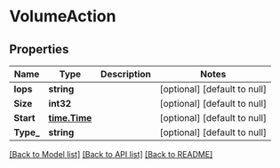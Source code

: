 # VolumeAction

## Properties
Name | Type | Description | Notes
------------ | ------------- | ------------- | -------------
**Iops** | **string** |  | [optional] [default to null]
**Size** | **int32** |  | [optional] [default to null]
**Start** | [**time.Time**](time.Time.md) |  | [optional] [default to null]
**Type_** | **string** |  | [optional] [default to null]

[[Back to Model list]](../README.md#documentation-for-models) [[Back to API list]](../README.md#documentation-for-api-endpoints) [[Back to README]](../README.md)


